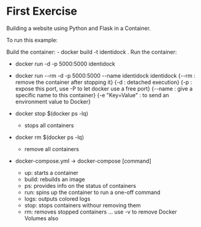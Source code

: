 # First Exercise

Building a website using Python and Flask in a Container.

To run this example:

Build the container:
    - docker build -t identidock .
Run the container:

- docker run -d -p 5000:5000 identidock
- docker run --rm -d -p 5000:5000 --name identidock identidock
        {--rm : remove the container after stopping it}
        {-d : detached execution}
        {-p : expose this port, use -P to let docker use a free port}
        {--name : give a specific name to this container}
        {-e "Key=Value" : to send an environment value to Docker}

- docker stop $(docker ps -lq)
  - stops all containers

- docker rm $(docker ps -lq)
  - remove all containers

- docker-compose.yml -> docker-compose [command]
  - up: starts a container
  - build: rebuilds an image
  - ps: provides info on the status of containers
  - run: spins up the container to run a one-off command
  - logs: outputs colored logs
  - stop: stops containers withour removing them
  - rm: removes stopped containers ... use -v to remove Docker Volumes also